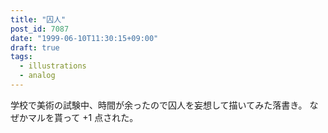 ```yaml
---
title: "囚人"
post_id: 7087
date: "1999-06-10T11:30:15+09:00"
draft: true
tags:
  - illustrations
  - analog
---
```



学校で美術の試験中、時間が余ったので囚人を妄想して描いてみた落書き。 なぜかマルを貰って +1 点された。
